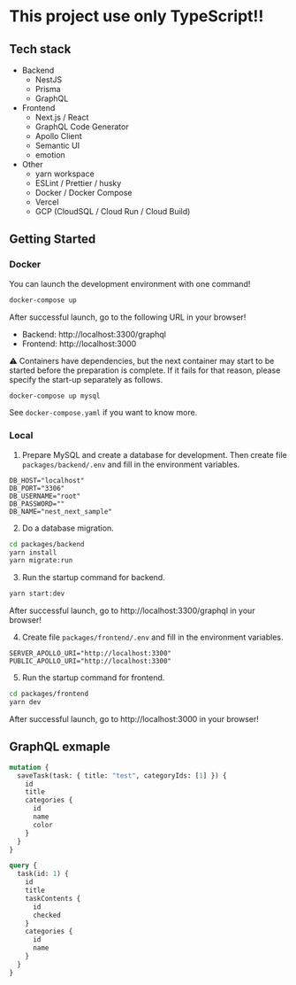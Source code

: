 # This project use only TypeScript!!

## Tech stack

- Backend
  - NestJS
  - Prisma
  - GraphQL
- Frontend
  - Next.js / React
  - GraphQL Code Generator
  - Apollo Client
  - Semantic UI
  - emotion
- Other
  - yarn workspace
  - ESLint / Prettier / husky
  - Docker / Docker Compose
  - Vercel
  - GCP (CloudSQL / Cloud Run / Cloud Build)

## Getting Started

### Docker

You can launch the development environment with one command!

```bash
docker-compose up
```

After successful launch, go to the following URL in your browser!
- Backend: http://localhost:3300/graphql
- Frontend: http://localhost:3000

:warning: Containers have dependencies, but the next container may start to be started before the preparation is complete.
If it fails for that reason, please specify the start-up separately as follows.

```bash
docker-compose up mysql
```

See `docker-compose.yaml` if you want to know more.

### Local

1. Prepare MySQL and create a database for development.
Then create file `packages/backend/.env` and fill in the environment variables.

```.env.example
DB_HOST="localhost"
DB_PORT="3306"
DB_USERNAME="root"
DB_PASSWORD=""
DB_NAME="nest_next_sample"
```


2. Do a database migration.

```bash
cd packages/backend
yarn install
yarn migrate:run
```

3. Run the startup command for backend.

```bash
yarn start:dev
```

After successful launch, go to http://localhost:3300/graphql in your browser!

4. Create file `packages/frontend/.env` and fill in the environment variables.

```.env.example
SERVER_APOLLO_URI="http://localhost:3300"
PUBLIC_APOLLO_URI="http://localhost:3300"
```

5. Run the startup command for frontend.

```bash
cd packages/frontend
yarn dev
```

After successful launch, go to http://localhost:3000 in your browser!


## GraphQL exmaple

```graphql
mutation {
  saveTask(task: { title: "test", categoryIds: [1] }) {
    id
    title
    categories {
      id
      name
      color
    }
  }
}
```

```graphql
query {
  task(id: 1) {
    id
    title
    taskContents {
      id
      checked
    }
    categories {
      id
      name
    }
  }
}
```

